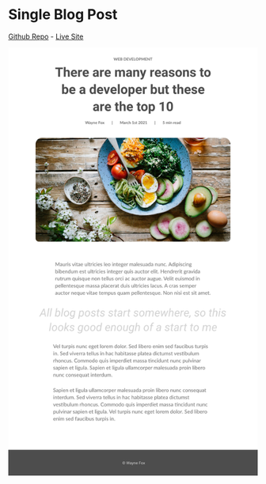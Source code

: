 # Single Blog Post

<a href='#'>Github Repo</a> - 
<a href='#'>Live Site</a>


![Desktop design of Single Blog Post](./Desktop.png)